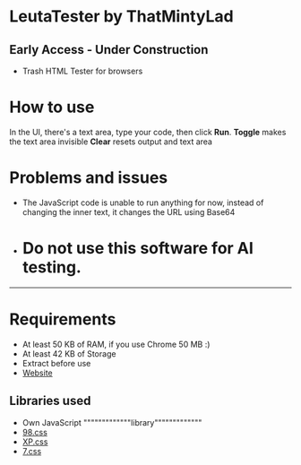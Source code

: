 # LeutaTester by ThatMintyLad
## Early Access - Under Construction
* Trash HTML Tester for browsers 
# How to use
In the UI, there's a text area, type your code, then click **Run**.
**Toggle** makes the text area invisible
**Clear** resets output and text area
# Problems and issues
* The JavaScript code is unable to run anything for now, instead of changing the inner text, it changes the URL using Base64
* # Do not use this software for AI testing.
------------------------------------------
# Requirements
* At least 50 KB of RAM, if you use Chrome 50 MB :)
* At least 42 KB of Storage
* Extract before use
* [Website](https://thatmintylad243.github.io/LeutaTester-HTML/)

## Libraries used
* Own JavaScript """""""""""""library"""""""""""""
* [98.css](https://jdan.github.io/98.css/)
* [XP.css](https://botoxparty.github.io/XP.css/)
* [7.css](https://khang-nd.github.io/7.css/)
